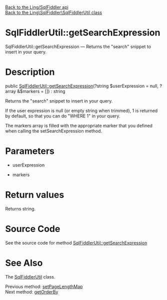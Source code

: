 [Back to the Ling/SqlFiddler api](https://github.com/lingtalfi/SqlFiddler/blob/master/doc/api/Ling/SqlFiddler.md)<br>
[Back to the Ling\SqlFiddler\SqlFiddlerUtil class](https://github.com/lingtalfi/SqlFiddler/blob/master/doc/api/Ling/SqlFiddler/SqlFiddlerUtil.md)


SqlFiddlerUtil::getSearchExpression
================



SqlFiddlerUtil::getSearchExpression — Returns the "search" snippet to insert in your query.




Description
================


public [SqlFiddlerUtil::getSearchExpression](https://github.com/lingtalfi/SqlFiddler/blob/master/doc/api/Ling/SqlFiddler/SqlFiddlerUtil/getSearchExpression.md)(?string $userExpression = null, ?array &$markers = []) : string




Returns the "search" snippet to insert in your query.

If the user expression is null (or empty string when trimmed), 1 is returned by default, so that you can do "WHERE 1" in your query.

The markers array is filled with the appropriate marker that you defined when calling the setSearchExpression method.




Parameters
================


- userExpression

    

- markers

    


Return values
================

Returns string.








Source Code
===========
See the source code for method [SqlFiddlerUtil::getSearchExpression](https://github.com/lingtalfi/SqlFiddler/blob/master/SqlFiddlerUtil.php#L150-L185)


See Also
================

The [SqlFiddlerUtil](https://github.com/lingtalfi/SqlFiddler/blob/master/doc/api/Ling/SqlFiddler/SqlFiddlerUtil.md) class.

Previous method: [setPageLengthMap](https://github.com/lingtalfi/SqlFiddler/blob/master/doc/api/Ling/SqlFiddler/SqlFiddlerUtil/setPageLengthMap.md)<br>Next method: [getOrderBy](https://github.com/lingtalfi/SqlFiddler/blob/master/doc/api/Ling/SqlFiddler/SqlFiddlerUtil/getOrderBy.md)<br>

